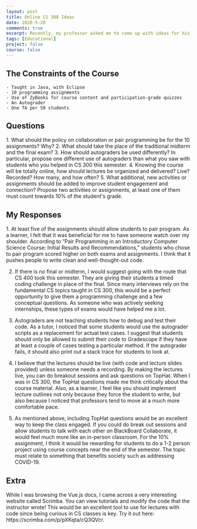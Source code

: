 ```yaml
---
layout: post
title: Online CS 300 Ideas
date: 2020-5-20
comments: true
excerpt: Recently, my professor asked me to come up with ideas for his online CS 300 class as part of an assignment. Here are my responses.
tags: [Educational]
project: false
course: false
---
```


<h2>The Constraints of the Course</h2>

    - Taught in Java, with Eclipse
    - 10 programming assignments
    - Use of ZyBooks for course content and participation-grade quizzes
    - An Autograder
    - One TA per 50 students


<h2>Questions</h2>
    1.  What should the policy on collaboration or pair programming be for the 10 assignments?  Why? 
    2.  What should take the place of the traditional midterm and the final exam?  
    3. How should autograders be used differently?  In particular, propose one different use of autograders than what you saw with students who you helped in CS 300 this semester. 
    4. Knowing the course will be totally online, how should lectures be organized and delivered?   Live?  Recorded?  How many, and how often? 
    5. What additional, new activities or assignments should be added to improve student engagement and connection?  Propose two activities or assignments, at least one of them must count towards 10% of the student's grade. 


<h2>My Responses</h2>
1. At least five of the assignments should allow students to pair program. As a learner, I felt that it was beneficial for me to have someone watch over my shoulder. According to “Pair Programming in an Introductory Computer Science Course: Initial Results and Recommendations,” students who chose to pair program scored higher on both exams and assignments. I think that it pushes people to write clean and well-thought-out code.

2. If there is no final or midterm, I would suggest going with the route that CS 400 took this semester. They are giving their students a timed coding challenge in place of the final. Since many interviews rely on the fundamental CS topics taught in CS 300, this would be a perfect opportunity to give them a programming challenge and a few conceptual questions. As someone who was actively seeking internships, these types of exams would have helped me a lot.

3. Autograders are not teaching students how to debug and test their code. As a tutor, I noticed that some students would use the autograder scripts as a replacement for actual test cases. I suggest that students should only be allowed to submit their code to Gradescope if they have at least a couple of cases testing a particular method. If the autograder fails, it should also print out a stack trace for students to look at.

4. I believe that the lectures should be live (with code and lecture slides provided) unless someone needs a recording. By making the lectures live, you can do breakout sessions and ask questions on TopHat. When I was in CS 300, the TopHat questions made me think critically about the course material. Also, as a learner, I feel like you should implement lecture outlines not only because they force the student to write, but also because I noticed that professors tend to move at a much more comfortable pace.

5. As mentioned above, including TopHat questions would be an excellent way to keep the class engaged. If you could do break out sessions and allow students to talk with each other on BlackBoard Collaborate, it would feel much more like an in-person classroom. For the 10% assignment, I think it would be rewarding for students to do a 1-2 person project using course concepts near the end of the semester. The topic must relate to something that benefits society such as addressing COVID-19. 


<h2>Extra</h2>
While I was browsing the Vue.js docs, I came across a very interesting website called Scrimba. You can view tutorials and modify the code that the instructor wrote! This would be an excellent tool to use for lectures with code since being curious in CS classes is key. Try it out here: https://scrimba.com/p/pXKqta/cQ3QVcr.
